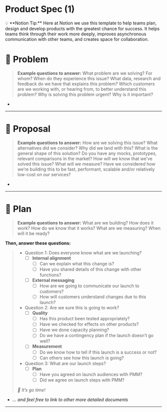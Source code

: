 # Product Spec (1)

<aside>
💡 **Notion Tip:** Here at Notion we use this template to help teams plan, design and develop products with the greatest chance for success. It helps teams think through their work more deeply, improves asynchronous communication with other teams, and creates space for collaboration.

</aside>

# 👀 Problem

> **Example questions to answer:** 
What problem are we solving? For whom? When do they experience this issue?
What data, research and feedback do we have that explains this problem? 
Which customers are we working with, or hearing from, to better understand this problem? 
Why is solving this problem urgent? Why is it important?
> 
- 

---

# 💭 Proposal

> **Example questions to answer:**
How are we solving this issue? What alternatives did we consider?  Why did we land with this?
What is the general shape of this solution? Do you have any mocks, prototypes, relevant comparisons in the market? 
How will we know that we’ve solved this issue? What will we measure?
Have we considered how we’re building this to be fast, performant, scalable and/or relatively low-cost on our services?
> 
- 

---

# 🛫 Plan

> **Example questions to answer:**
What are we building?  How does it work? How do we know that it works? What are we measuring? When will it be ready? 

**Then, answer these questions:**
> 
> - Question 1: Does everyone know what are we launching?
>     - [ ]  **Internal alignment**
>         - [ ]  Can we explain what this change is?
>         - [ ]  Have you shared details of this change with other functions?
>     - [ ]  **External messaging**
>         - [ ]  How are we going to communicate our launch to customers?
>         - [ ]  How will customers understand changes due to this launch?
> - Question 2: Are we sure this is going to work?
>     - [ ]  **Quality**
>         - [ ]  Has this product been tested appropriately?
>         - [ ]  Have we checked for effects on other products?
>         - [ ]  Have we done capacity planning?
>         - [ ]  Do we have a contingency plan if the launch doesn’t go well?
>     - [ ]  **Measurement**
>         - [ ]  Do we know how to tell if this launch is a success or not?
>         - [ ]  Can others see how this launch is going?
> - Question 3: What are our launch steps?
>     - [ ]  **Plan**
>         - [ ]  Have you agreed on launch audiences with PMM?
>         - [ ]  Did we agree on launch steps with PMM?
> 
> *🚀 It’s go time!*
> 
- *... and feel free to link to other more detailed documents*
****
